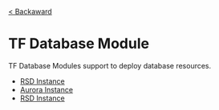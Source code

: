 [< Backaward](../README.md)

# TF Database Module

TF Database Modules support to deploy database resources.

- [RSD Instance](./rds_instance/README.md)
- [Aurora Instance](./aurora_instance/README.md)
- [RSD Instance](./rds_instance/README.md)